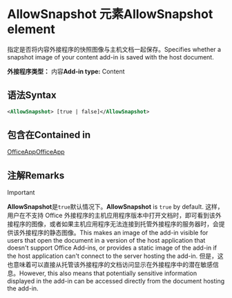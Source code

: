 # <a name="allowsnapshot-element"></a><span data-ttu-id="54dde-101">AllowSnapshot 元素</span><span class="sxs-lookup"><span data-stu-id="54dde-101">AllowSnapshot element</span></span>

<span data-ttu-id="54dde-102">指定是否将内容外接程序的快照图像与主机文档一起保存。</span><span class="sxs-lookup"><span data-stu-id="54dde-102">Specifies whether a snapshot image of your content add-in is saved with the host document.</span></span>

<span data-ttu-id="54dde-103">**外接程序类型：** 内容</span><span class="sxs-lookup"><span data-stu-id="54dde-103">**Add-in type:** Content</span></span>

## <a name="syntax"></a><span data-ttu-id="54dde-104">语法</span><span class="sxs-lookup"><span data-stu-id="54dde-104">Syntax</span></span>

```XML
<AllowSnapshot> [true | false]</AllowSnapshot>
```

## <a name="contained-in"></a><span data-ttu-id="54dde-105">包含在</span><span class="sxs-lookup"><span data-stu-id="54dde-105">Contained in</span></span>

[<span data-ttu-id="54dde-106">OfficeApp</span><span class="sxs-lookup"><span data-stu-id="54dde-106">OfficeApp</span></span>](officeapp.md)

## <a name="remarks"></a><span data-ttu-id="54dde-107">注解</span><span class="sxs-lookup"><span data-stu-id="54dde-107">Remarks</span></span>

 > [!IMPORTANT]
 > <span data-ttu-id="54dde-108">**AllowSnapshot**是`true`默认情况下。</span><span class="sxs-lookup"><span data-stu-id="54dde-108">**AllowSnapshot** is `true` by default.</span></span> <span data-ttu-id="54dde-109">这样，用户在不支持 Office 外接程序的主机应用程序版本中打开文档时，即可看到该外接程序的图像，或者如果主机应用程序无法连接到托管外接程序的服务器时，会提供该外接程序的静态图像。</span><span class="sxs-lookup"><span data-stu-id="54dde-109">This makes an image of the add-in visible for users that open the document in a version of the host application that doesn't support Office Add-ins, or provides a static image of the add-in if the host application can't connect to the server hosting the add-in.</span></span> <span data-ttu-id="54dde-110">但是，这也意味着可以直接从托管该外接程序的文档访问显示在外接程序中的潜在敏感信息。</span><span class="sxs-lookup"><span data-stu-id="54dde-110">However, this also means that potentially sensitive information displayed in the add-in can be accessed directly from the document hosting the add-in.</span></span>


